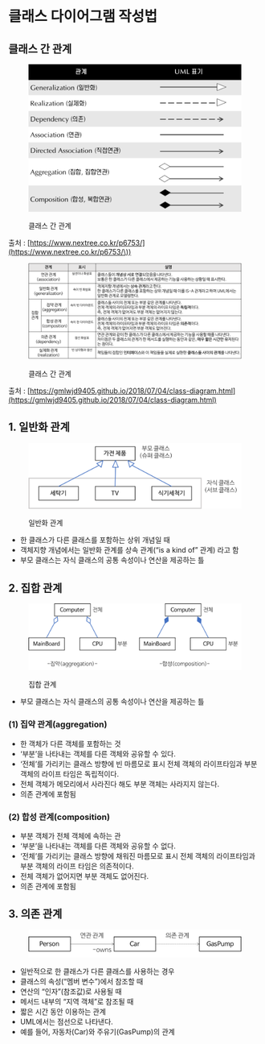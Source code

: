 # 클래스 다이어그램 작성법

## 클래스 간 관계

<figure><img src="../../.gitbook/assets/image (5) (1).png" alt=""><figcaption><p>클래스 간 관계</p></figcaption></figure>

출처 : [https://www.nextree.co.kr/p6753/](https://www.nextree.co.kr/p6753/\))

<figure><img src="../../.gitbook/assets/image (10) (1).png" alt=""><figcaption><p>클래스 간 관계</p></figcaption></figure>

출처 : [https://gmlwjd9405.github.io/2018/07/04/class-diagram.html](https://gmlwjd9405.github.io/2018/07/04/class-diagram.html)

## 1. 일반화 관계

<figure><img src="../../.gitbook/assets/image (6) (1) (1).png" alt=""><figcaption><p>일반화 관계</p></figcaption></figure>

* 한 클래스가 다른 클래스를 포함하는 상위 개념일 때
* 객체지향 개념에서는 일반화 관계를 상속 관계(“is a kind of” 관계) 라고 함
* 부모 클래스는 자식 클래스의 공통 속성이나 연산을 제공하는 틀

## 2. 집합 관계

<figure><img src="../../.gitbook/assets/image (1) (2) (1).png" alt=""><figcaption><p>집합 관계</p></figcaption></figure>

* 부모 클래스는 자식 클래스의 공통 속성이나 연산을 제공하는 틀&#x20;

### (1) 집약 관계(aggregation)&#x20;

* 한 객체가 다른 객체를 포함하는 것
* ‘부분’을 나타내는 객체를 다른 객체와 공유할 수 있다.
* ‘전체’를 가리키는 클래스 방향에 빈 마름모로 표시 전체 객체의 라이프타임과 부분 객체의 라이프 타임은 독립적이다.
* 전체 객체가 메모리에서 사라진다 해도 부분 객체는 사라지지 않는다.&#x20;
* 의존 관계에 포함됨

### (2) 합성 관계(composition)

* 부분 객체가 전체 객체에 속하는 관
* ‘부분’을 나타내는 객체를 다른 객체와 공유할 수 없다.
* ‘전체’를 가리키는 클래스 방향에 채워진 마름모로 표시 전체 객체의 라이프타임과 부분 객체의 라이프 타임은 의존적이다.
* 전체 객체가 없어지면 부분 객체도 없어진다.&#x20;
* 의존 관계에 포함됨

## 3. 의존 관계

<figure><img src="../../.gitbook/assets/image (4) (1).png" alt=""><figcaption></figcaption></figure>

* 일반적으로 한 클래스가 다른 클래스를 사용하는 경우
* 클래스의 속성(“멤버 변수”)에서 참조할 때
* 연산의 “인자”(참조값)로 사용될 때
* 메서드 내부의 “지역 객체”로 참조될 때
* 짧은 시간 동안 이용하는 관계
* UML에서는 점선으로 나타낸다.
* 예를 들어, 자동차(Car)와 주유기(GasPump)의 관계&#x20;
